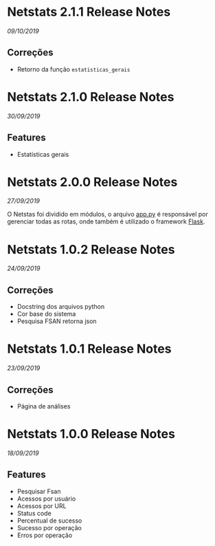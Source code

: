 # Netstats 2.1.1 Release Notes

*09/10/2019*

## Correções

* Retorno da função `estatisticas_gerais`

# Netstats 2.1.0 Release Notes

*30/09/2019*

## Features

* Estatísticas gerais

# Netstats 2.0.0 Release Notes

*27/09/2019*

O Netstas foi dividido em módulos, o arquivo [app.py](https://github.com/liragabriel/netstats/blob/master/netstats/app.py)
é responsável por gerenciar todas as rotas, onde também é utilizado o framework [Flask](https://palletsprojects.com/p/flask/).

# Netstats 1.0.2 Release Notes

*24/09/2019*

## Correções

* Docstring dos arquivos python
* Cor base do sistema
* Pesquisa FSAN retorna json

# Netstats 1.0.1 Release Notes

*23/09/2019*

## Correções

* Página de análises

# Netstats 1.0.0 Release Notes

*18/09/2019*

## Features

* Pesquisar Fsan
* Acessos por usuário
* Acessos por URL
* Status code
* Percentual de sucesso
* Sucesso por operação
* Erros por operação

